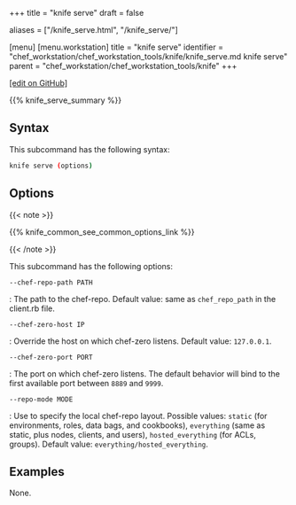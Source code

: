 +++
title = "knife serve"
draft = false

aliases = ["/knife_serve.html", "/knife_serve/"]

[menu]
  [menu.workstation]
    title = "knife serve"
    identifier = "chef_workstation/chef_workstation_tools/knife/knife_serve.md knife serve"
    parent = "chef_workstation/chef_workstation_tools/knife"
+++

[\[edit on GitHub\]](https://github.com/chef/chef-workstation/blob/master/docs-chef-io/content/workstation/knife_serve.md)

{{% knife_serve_summary %}}

## Syntax

This subcommand has the following syntax:

``` bash
knife serve (options)
```

## Options

{{< note >}}

{{% knife_common_see_common_options_link %}}

{{< /note >}}

This subcommand has the following options:

`--chef-repo-path PATH`

:   The path to the chef-repo. Default value: same as `chef_repo_path`
    in the client.rb file.

`--chef-zero-host IP`

:   Override the host on which chef-zero listens. Default value:
    `127.0.0.1`.

`--chef-zero-port PORT`

:   The port on which chef-zero listens. The default behavior will bind
    to the first available port between `8889` and `9999`.

`--repo-mode MODE`

:   Use to specify the local chef-repo layout. Possible values: `static`
    (for environments, roles, data bags, and cookbooks), `everything`
    (same as static, plus nodes, clients, and users),
    `hosted_everything` (for ACLs, groups). Default value:
    `everything/hosted_everything`.

## Examples

None.
